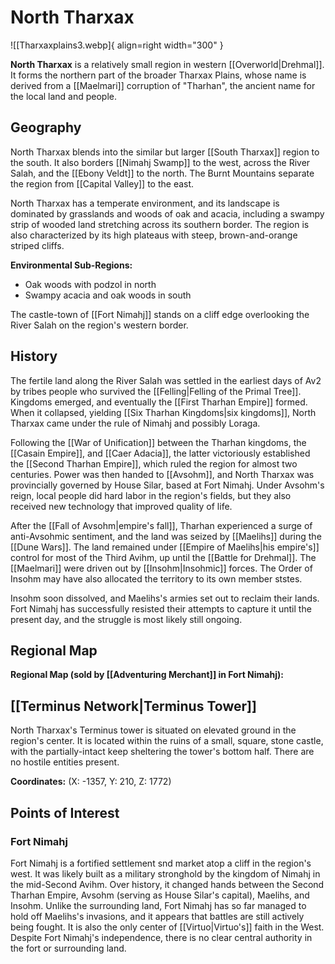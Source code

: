 
# North Tharxax

![[Tharxaxplains3.webp]{ align=right width="300" }

**North Tharxax** is a relatively small region in western [[Overworld|Drehmal]]. It forms the northern part of the broader Tharxax Plains, whose name is derived from a [[Maelmari]] corruption of "Tharhan", the ancient name for the local land and people.

## Geography

North Tharxax blends into the similar but larger [[South Tharxax]] region to the south. It also borders [[Nimahj Swamp]] to the west, across the River Salah, and the [[Ebony Veldt]] to the north. The Burnt Mountains separate the region from [[Capital Valley]] to the east.

North Tharxax has a temperate environment, and its landscape is dominated by grasslands and woods of oak and acacia, including a swampy strip of wooded land stretching across its southern border. The region is also characterized by its high plateaus with steep, brown-and-orange striped cliffs.

**Environmental Sub-Regions:**
- Oak woods with podzol in north
- Swampy acacia and oak woods in south

The castle-town of [[Fort Nimahj]] stands on a cliff edge overlooking the River Salah on the region's western border.

## History

The fertile land along the River Salah was settled in the earliest days of Av2 by tribes people who survived the [[Felling|Felling of the Primal Tree]]. Kingdoms emerged, and eventually the [[First Tharhan Empire]] formed. When it collapsed, yielding [[Six Tharhan Kingdoms|six kingdoms]], North Tharxax came under the rule of Nimahj and possibly Loraga.

Following the [[War of Unification]] between the Tharhan kingdoms, the [[Casain Empire]], and [[Caer Adacia]], the latter victoriously established the [[Second Tharhan Empire]], which ruled the region for almost two centuries. Power was then handed to [[Avsohm]], and North Tharxax was provincially governed by House Silar, based at Fort Nimahj. Under Avsohm's reign, local people did hard labor in the region's fields, but they also received new technology that improved quality of life.

After the [[Fall of Avsohm|empire's fall]], Tharhan experienced a surge of anti-Avsohmic sentiment, and the land was seized by [[Maelihs]] during the [[Dune Wars]]. The land remained under [[Empire of Maelihs|his empire's]] control for most of the Third Avihm, up until the [[Battle for Drehmal]]. The [[Maelmari]] were driven out by [[Insohm|Insohmic]] forces. The Order of Insohm may have also allocated the territory to its own member ststes.

Insohm soon dissolved, and Maelihs's armies set out to reclaim their lands. Fort Nimahj has successfully resisted their attempts to capture it until the present day, and the struggle is most likely still ongoing.

## Regional Map

**Regional Map (sold by [[Adventuring Merchant]] in Fort Nimahj):**

## [[Terminus Network|Terminus Tower]]

North Tharxax's Terminus tower is situated on elevated ground in the region's center. It is located within the ruins of a small, square, stone castle, with the partially-intact keep sheltering the tower's bottom half. There are no hostile entities present.

**Coordinates:** (X: -1357, Y: 210, Z: 1772)

## Points of Interest

### Fort Nimahj

Fort Nimahj is a fortified settlement snd market atop a cliff in the region's west. It was likely built as a military stronghold by the kingdom of Nimahj in the mid-Second Avihm. Over history, it changed hands between the Second Tharhan Empire, Avsohm (serving as House Silar's capital), Maelihs, and Insohm. Unlike the surrounding land, Fort Nimahj has so far managed to hold off Maelihs's invasions, and it appears that battles are still actively being fought. It is also the only center of [[Virtuo|Virtuo's]] faith in the West. Despite Fort Nimahj's independence, there is no clear central authority in the fort or surrounding land.
